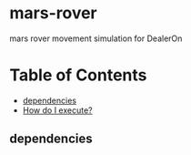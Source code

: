 # mars-rover
mars rover movement simulation for DealerOn

# Table of Contents

* [dependencies](#dependencies)
* [How do I execute?](#execute)

## dependencies <a name="dependencies"></a>